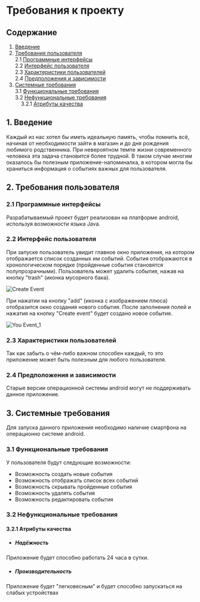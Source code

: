 
# Требования к проекту
## Содержание

1. [Введение](#P1)
2. [Требования пользователя](#P2)   
2.1 [Программные интерфейсы](#P2.1)   
2.2 [Интерфейс пользователя](#P2.2)   
2.3 [Характеристики пользователей](#P2.3)   
2.4 [Предположения и зависимости](#P2.4)   
3. [Системные требования](#P3)   
3.1 [Функциональные требования](#P3.1)   
3.2 [Нефункциональные требования](#P3.2)    
&nbsp;&nbsp;&nbsp;&nbsp;3.2.1 [Атрибуты качества](#P3.2.1)

## <a name="P1">1. Введение</a>
Каждый из нас хотел бы иметь идеальную память, чтобы помнить всё, начиная от необходимости зайти в магазин и до дня рождения любимого родственника. При невероятном темпе жизни современного человека эта задача становится более трудной. В таком случае многим оказалось бы полезным приложение-напоминалка, в котором могла бы храниться информация о событиях важных для пользователя.
## <a name="P2">2. Требования пользователя</a>
### <a name="P2.1">2.1 Программные интерфейсы</a>
Разрабатываемый проект будет реализован на платформе android, используя возможности языка Java.
### <a name="P2.2">2.2 Интерфейс пользователя</a>
При запуске пользователь увидит главное окно приложения, на котором отображается список созданных им событий. События отображаются в хронологическом порядке (пройденные события становятся полупрозрачными). Пользователь может удалить события, нажав на кнопку "trash" (иконка мусорного бака).

![Create Event](https://github.com/dtseloguz/Reminder/blob/master/Mockups/Create%20Event.jpg)

При нажатии на кнопку "add" (иконка с изображением плюса) отобразится окно создания нового события. После заполнения полей и нажатия на кнопку "Create event" будет создано новое событие.

![You Event_1](https://github.com/dtseloguz/Reminder/blob/master/Mockups/You%20Event_1.jpg)

### <a name="P2.3">2.3 Характеристики пользователей</a>
Так как забыть о чём-либо важном способен каждый, то это приложение может быть полезным для любого пользователя.
### <a name="P2.4">2.4 Предположения и зависимости</a>
Старые версии операционной системы android могут не поддерживать данное приложение.
## <a name="P3">3. Системные требования</a>
Для запуска данного приложения необходимо наличие смартфона на операционно системе android.
### <a name="P3.1">3.1 Функциональные требования</a>
У пользователя будут следующие возможности:
- Возможность создать новые события
- Возможность отображать список всех событий
- Возможность скрывать пройденные события
- Возможность удалять события
- Возможность редактировать события

### <a name="P3.2">3.2 Нефункциональные требования</a>
#### <a name="P3.2.1">3.2.1 Атрибуты качества</a>
 - ##### Надёжность
Приложение будет способно работать 24 часа в сутки.
 - ##### Производительность
Приложение будет "легковесным" и будет способно запускаться на слабых устройствах

